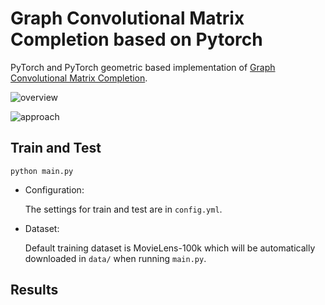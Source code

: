 # Graph Convolutional Matrix Completion based on Pytorch
PyTorch and PyTorch geometric based implementation of [Graph Convolutional Matrix Completion](https://arxiv.org/abs/1706.02263).

![overview](./figs/overview.png)

![approach](./figs/approach.png)

## Train and Test
```
python main.py
```
- Configuration: 

  The settings for train and test are in `config.yml`.  

- Dataset: 

  Default training dataset is MovieLens-100k which will be automatically downloaded in `data/` when running `main.py`.



## Results
